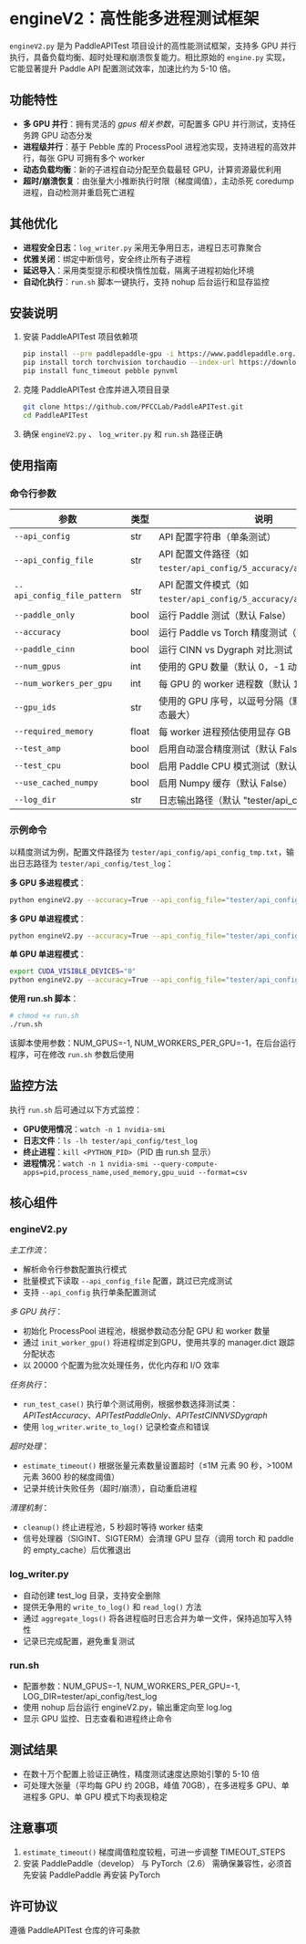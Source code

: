 # engineV2：高性能多进程测试框架

`engineV2.py` 是为 PaddleAPITest 项目设计的高性能测试框架，支持多 GPU 并行执行，具备负载均衡、超时处理和崩溃恢复能力。相比原始的 `engine.py` 实现，它能显著提升 Paddle API 配置测试效率，加速比约为 5-10 倍。

## 功能特性

- **多 GPU 并行**：拥有灵活的 *gpus 相关参数*，可配置多 GPU 并行测试，支持任务跨 GPU 动态分发
- **进程级并行**：基于 Pebble 库的 ProcessPool 进程池实现，支持进程的高效并行，每张 GPU 可拥有多个 worker
- **动态负载均衡**：新的子进程自动分配至负载最轻 GPU，计算资源最优利用
- **超时/崩溃恢复**：由张量大小推断执行时限（梯度阈值），主动杀死 coredump 进程，自动检测并重启死亡进程

## 其他优化

- **进程安全日志**：`log_writer.py` 采用无争用日志，进程日志可靠聚合
- **优雅关闭**：绑定中断信号，安全终止所有子进程
- **延迟导入**：采用类型提示和模块惰性加载，隔离子进程初始化环境
- **自动化执行**：`run.sh` 脚本一键执行，支持 nohup 后台运行和显存监控

## 安装说明

1. 安装 PaddleAPITest 项目依赖项
    ```bash
    pip install --pre paddlepaddle-gpu -i https://www.paddlepaddle.org.cn/packages/nightly/cu118/
    pip install torch torchvision torchaudio --index-url https://download.pytorch.org/whl/cu118
    pip install func_timeout pebble pynvml
    ```
2. 克隆 PaddleAPITest 仓库并进入项目目录
   ```bash
   git clone https://github.com/PFCCLab/PaddleAPITest.git
   cd PaddleAPITest
   ```
3. 确保 `engineV2.py` 、 `log_writer.py` 和 `run.sh` 路径正确

## 使用指南

### 命令行参数

| 参数                        | 类型  | 说明                                                                 |
| --------------------------- | ----- | -------------------------------------------------------------------- |
| `--api_config`              | str   | API 配置字符串（单条测试）                                           |
| `--api_config_file`         | str   | API 配置文件路径（如`tester/api_config/5_accuracy/accuracy_1.txt`）  |
| `--api_config_file_pattern` | str   | API 配置文件模式（如 `tester/api_config/5_accuracy/accuracy_*.txt`） |
| `--paddle_only`             | bool  | 运行 Paddle 测试（默认 False）                                       |
| `--accuracy`                | bool  | 运行 Paddle vs Torch 精度测试（默认 False）                          |
| `--paddle_cinn`             | bool  | 运行 CINN vs Dygraph 对比测试（默认 False）                          |
| `--num_gpus`                | int   | 使用的 GPU 数量（默认 0，-1 动态最大）                               |
| `--num_workers_per_gpu`     | int   | 每 GPU 的 worker 进程数（默认 1，-1 动态最大）                       |
| `--gpu_ids`                 | str   | 使用的 GPU 序号，以逗号分隔（默认 ""，"-1" 动态最大）                |
| `--required_memory`         | float | 每 worker 进程预估使用显存 GB（默认 10.0）                           |
| `--test_amp`                | bool  | 启用自动混合精度测试（默认 False）                                   |
| `--test_cpu`                | bool  | 启用 Paddle CPU 模式测试（默认 False）                               |
| `--use_cached_numpy`        | bool  | 启用 Numpy 缓存（默认 False）                                        |
| `--log_dir`                 | str   | 日志输出路径（默认 "tester/api_config/test_log"）                    |

### 示例命令

以精度测试为例，配置文件路径为 `tester/api_config/api_config_tmp.txt`，输出日志路径为 `tester/api_config/test_log`：

**多 GPU 多进程模式**：
```bash
python engineV2.py --accuracy=True --api_config_file="tester/api_config/api_config_tmp.txt" --num_gpus=8 --num_workers_per_gpu=-1 >> "tester/api_config/test_log/log.log" 2>&1
```

**多 GPU 单进程模式**：
```bash
python engineV2.py --accuracy=True --api_config_file="tester/api_config/api_config_tmp.txt" --num_gpus=8 >> "tester/api_config/test_log/log.log" 2>&1
```

**单 GPU 单进程模式**：
```bash
export CUDA_VISIBLE_DEVICES="0"
python engineV2.py --accuracy=True --api_config_file="tester/api_config/api_config_tmp.txt" --num_gpus=0 >> "tester/api_config/test_log/log.log" 2>&1
```

**使用 run.sh 脚本**：
```bash
# chmod +x run.sh
./run.sh
```
该脚本使用参数：NUM_GPUS=-1, NUM_WORKERS_PER_GPU=-1，在后台运行程序，可在修改 `run.sh` 参数后使用

## 监控方法

执行 `run.sh` 后可通过以下方式监控：

- **GPU使用情况**：`watch -n 1 nvidia-smi`
- **日志文件**：`ls -lh tester/api_config/test_log`
- **终止进程**：`kill <PYTHON_PID>`（PID 由 run.sh 显示）
- **进程情况**：`watch -n 1 nvidia-smi --query-compute-apps=pid,process_name,used_memory,gpu_uuid --format=csv`

## 核心组件

### engineV2.py

*主工作流*：
- 解析命令行参数配置执行模式
- 批量模式下读取 `--api_config_file` 配置，跳过已完成测试
- 支持 `--api_config` 执行单条配置测试

*多 GPU 执行*：
- 初始化 ProcessPool 进程池，根据参数动态分配 GPU 和 worker 数量
- 通过 `init_worker_gpu()` 将进程绑定到GPU，使用共享的 manager.dict 跟踪分配状态
- 以 20000 个配置为批次处理任务，优化内存和 I/O 效率

*任务执行*：
- `run_test_case()` 执行单个测试用例，根据参数选择测试类：*APITestAccuracy*、*APITestPaddleOnly*、*APITestCINNVSDygraph*
- 使用 `log_writer.write_to_log()` 记录检查点和错误

*超时处理*：
- `estimate_timeout()` 根据张量元素数量设置超时（≤1M 元素 90 秒，>100M 元素 3600 秒的梯度阈值）
- 记录并统计失败任务（超时/崩溃），自动重启进程

*清理机制*：
- `cleanup()` 终止进程池，5 秒超时等待 worker 结束
- 信号处理器（SIGINT、SIGTERM）会清理 GPU 显存（调用 torch 和 paddle 的 empty_cache）后优雅退出

### log_writer.py

- 自动创建 test_log 目录，支持安全删除
- 提供无争用的 `write_to_log()` 和 `read_log()` 方法
- 通过 `aggregate_logs()` 将各进程临时日志合并为单一文件，保持追加写入特性
- 记录已完成配置，避免重复测试

### run.sh

- 配置参数：NUM_GPUS=-1, NUM_WORKERS_PER_GPU=-1, LOG_DIR=tester/api_config/test_log
- 使用 nohup 后台运行 engineV2.py，输出重定向至 log.log
- 显示 GPU 监控、日志查看和进程终止命令

## 测试结果

- 在数十万个配置上验证正确性，精度测试速度达原始引擎的 5-10 倍
- 可处理大张量（平均每 GPU 约 20GB，峰值 70GB），在多进程多 GPU、单进程多 GPU、单 GPU 模式下均表现稳定

## 注意事项

1. `estimate_timeout()` 梯度阈值粒度较粗，可进一步调整 TIMEOUT_STEPS
2. 安装 PaddlePaddle（develop） 与 PyTorch（2.6） 需确保兼容性，必须首先安装 PaddlePaddle 再安装 PyTorch

## 许可协议

遵循 PaddleAPITest 仓库的许可条款
